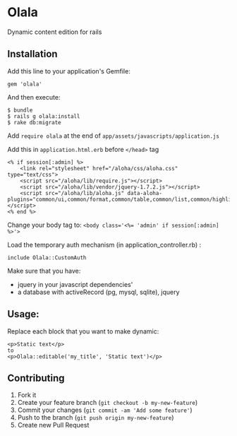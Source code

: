 # Olala

Dynamic content edition for rails

## Installation

Add this line to your application's Gemfile:

    gem 'olala'

And then execute:

    $ bundle
    $ rails g olala:install
    $ rake db:migrate

Add `require olala` at the end of `app/assets/javascripts/application.js`

Add this in `application.html.erb` before `</head>` tag

    <% if session[:admin] %>
        <link rel="stylesheet" href="/aloha/css/aloha.css" type="text/css">
        <script src="/aloha/lib/require.js"></script>
        <script src="/aloha/lib/vendor/jquery-1.7.2.js"></script>
        <script src="/aloha/lib/aloha.js" data-aloha-plugins="common/ui,common/format,common/table,common/list,common/highlighteditables,common/link,common/image,common/block,common/undo"></script>
    <% end %>

Change your body tag to: `<body class='<%= 'admin' if session[:admin] %>'>`

Load the temporary auth mechanism (in application_controller.rb) :

    include Olala::CustomAuth


Make sure that you have:

 - jquery in your javascript dependencies'
 - a database with activeRecord (pg, mysql, sqlite), jquery

## Usage:

Replace each block that you want to make dynamic:

    <p>Static text</p>
    to
    <p>Olala::editable('my_title', 'Static text')</p>

## Contributing

1. Fork it
2. Create your feature branch (`git checkout -b my-new-feature`)
3. Commit your changes (`git commit -am 'Add some feature'`)
4. Push to the branch (`git push origin my-new-feature`)
5. Create new Pull Request
